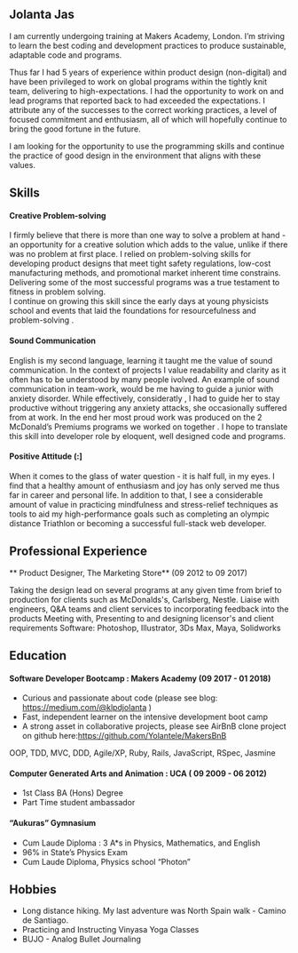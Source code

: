 ## Jolanta Jas

I am currently undergoing training at Makers Academy, London.  I’m striving to learn the best coding and development practices to produce sustainable, adaptable code and programs.

Thus far I had 5 years of experience within product design (non-digital) and have been privileged to work on global programs within the tightly knit team, delivering to high-expectations. I had the opportunity to work on and lead programs that reported  back to had exceeded the expectations.  I  attribute any of the successes to the correct working practices, a level of focused commitment and enthusiasm, all of which will hopefully continue to bring the good fortune in the future.

I am looking for the opportunity to use the programming skills and continue the practice of good design in the environment that aligns with these values.




## Skills



#### Creative Problem-solving


I firmly believe that there is more than one way to solve a problem at hand -  an opportunity for a creative solution which adds to the value, unlike if there was no problem at first place.
I relied on problem-solving skills for developing product designs that meet tight safety regulations, low-cost manufacturing methods, and promotional market inherent time constrains. Delivering some of the most successful programs was a true testament to fitness in problem solving.  
I continue on growing this skill since the early days at young physicists school and events that laid the foundations for resourcefulness and problem-solving .


####  Sound Communication


English is my second language, learning it taught me the value of sound communication. In the context of projects I value readability and clarity as it often has to be understood by many people ivolved.  An example of sound communication in team-work, would be me having to guide a junior with anxiety disorder. While effectively, consideratly , I had to  guide her to stay productive without triggering any anxiety attacks, she occasionally suffered from at work. In the end her most proud work was produced on the 2 McDonald’s Premiums programs we worked on together .
I hope to translate this skill into developer role by eloquent, well designed code and programs.


#### Positive Attitude (:]


When it comes to the glass of water question - it is half full, in my eyes. I find that a healthy amount of enthusiasm and joy has only served me thus far in career and personal life. In addition to that, I see a considerable amount of value in practicing mindfulness and stress-relief techniques as tools to aid my high-performance goals such as completing an olympic distance Triathlon or becoming a successful full-stack web developer.




## Professional Experience


** Product Designer, The Marketing Store** (09 2012 to 09 2017)

Taking the design lead on several programs at any given time from brief to production for clients such as McDonalds's, Carlsberg, Nestle.
Liaise with engineers, Q&A teams and client services to incorporating feedback into the products
Meeting with, Presenting to and designing licensor's and client requirements
Software: Photoshop, Illustrator, 3Ds Max, Maya, Solidworks




## Education



#### Software Developer Bootcamp : Makers Academy (09 2017 - 01 2018)


- Curious and passionate about code (please see blog: https://medium.com/@klpdjolanta )
- Fast, independent learner on the intensive development boot camp
- A strong asset in collaborative projects, please see AirBnB clone project on github here:https://github.com/Yolantele/MakersBnB

OOP, TDD, MVC, DDD,
Agile/XP,
Ruby, Rails,
JavaScript,
RSpec,
Jasmine


#### Computer Generated Arts and Animation : UCA ( 09 2009 - 06 2012)

- 1st Class BA (Hons) Degree
- Part Time student ambassador



#### “Aukuras” Gymnasium

- Cum Laude Diploma : 3 A*s in Physics, Mathematics, and English
- 96% in State’s Physics Exam
- Cum Laude Diploma, Physics school “Photon”


## Hobbies


- Long distance hiking. My last adventure was North Spain walk - Camino de Santiago.   
- Practicing and Instructing Vinyasa Yoga Classes
- BUJO - Analog Bullet Journaling
